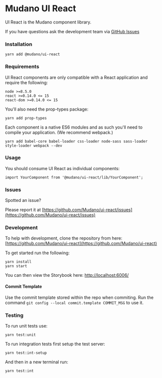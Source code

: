 # Mudano UI React

UI React is the Mudano component library.

If you have questions ask the development team via [GitHub Issues](https://github.com/Mudano/ui-react/issues)

### Installation

    yarn add @mudano/ui-react

### Requirements

UI React components are only compatible with a React application and require the following:

    node >=8.5.0
    react >=0.14.0 <= 15
    react-dom >=0.14.0 <= 15

You'll also need the prop-types package:

    yarn add prop-types

Each component is a native ES6 modules and as such you'll need to compile your application. (We recommend webpack.)

    yarn add babel-core babel-loader css-loader node-sass sass-loader style-loader webpack --dev

### Usage

You should consume UI React as individual components:

    import YourComponent from '@mudano/ui-react/lib/YourComponent';

### Issues

Spotted an issue?

Please report it at [https://github.com/Mudano/ui-react/issues](https://github.com/Mudano/ui-react/issues)

### Development

To help with development, clone the repository from here: [https://github.com/Mudano/ui-react](https://github.com/Mudano/ui-react)

To get started run the following:

    yarn install
    yarn start

You can then view the Storybook here: [http://localhost:6006/](http://localhost:6006/)

#### Commit Template

Use the commit template stored within the repo when commiting. Run the command `git config --local commit.template COMMIT_MSG` to use it.

### Testing

To run unit tests use:

    yarn test:unit

To run integration tests first setup the test server:

    yarn test:int-setup

And then in a new terminal run:

    yarn test:int
